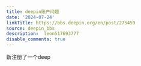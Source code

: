 ```yaml
---
title: deepin账户问题
date: '2024-07-24'
linkTitle: https://bbs.deepin.org/en/post/275459
source: deepin_bbs
description:  leon517693777 
disable_comments: true
---
```

新注册了一个deep
